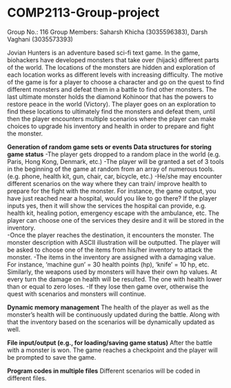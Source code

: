 # COMP2113-Group-project
Group No.: 116
Group Members: Saharsh Khicha (3035596383), Darsh Vaghani (3035573393)

Jovian Hunters is an adventure based sci-fi text game. In the game, biohackers have developed monsters that take over (hijack) different parts of the world. The locations of the monsters are hidden and exploration of each location works as different levels with increasing difficulty. The motive of the game is for a player to choose a character and go on the quest to find different monsters and defeat them in a battle to find other monsters. The last ultimate monster holds the diamond Kohinoor that has the powers to restore peace in the world (Victory). The player goes on an exploration to find these locations to ultimately find the monsters and defeat them, until then the player encounters multiple scenarios where the player can make choices to upgrade his inventory and health in order to prepare and fight the monster.

**Generation of random game sets or events
Data structures for storing game status**
-The player gets dropped to a random place in the world (e.g. Paris, Hong Kong, Denmark, etc.)
-The player will be granted a set of 3 tools in the beginning of the game at random from an array of numerous tools. (e.g. phone, health kit, gun, chair, car, bicycle, etc.)
-He/she may encounter different scenarios on the way where they can train/ improve health to prepare for the fight with the monster. For instance, the game output, you have just reached near a hospital, would you like to go there? If the player inputs yes, then it will show the services the hospital can provide, e.g. health kit, healing potion, emergency escape with the ambulance, etc. The player can choose one of the services they desire and it will be stored in the inventory.  
-Once the player reaches the destination, it encounters the monster. The monster description with ASCII illustration will be outputted. The player will be asked to choose one of the items from his/her inventory to attack the monster. 
-The items in the inventory are assigned with a damaging value. For instance, ‘machine gun’ = 30 health points (hp), ‘knife’ = 10 hp, etc. Similarly, the weapons used by monsters will have their own hp values. At every turn the damage on health will be resulted. The one with health lower than or equal to zero loses. 
-If they lose then game over, otherwise the quest with scenarios and monsters will continue. 
 
 
**Dynamic memory management**
The health of the player as well as the monster’s health will be continuously updated during the battle. Along with that the inventory based on the scenarios will be dynamically updated as well.
 
**File input/output (e.g., for loading/saving game status)**
After the battle with a monster is won. The game reaches a checkpoint and the player will be prompted to save the game. 
 
**Program codes in multiple files**
Different scenarios will be coded in different files. 

